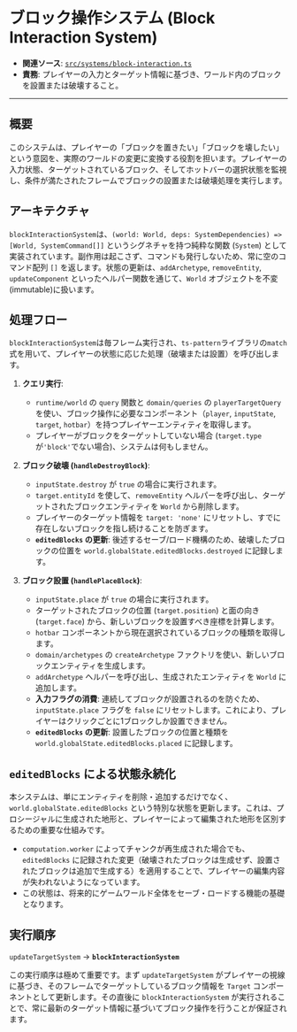 # ブロック操作システム (Block Interaction System)

- **関連ソース**: [`src/systems/block-interaction.ts`](../../src/systems/block-interaction.ts)
- **責務**: プレイヤーの入力とターゲット情報に基づき、ワールド内のブロックを設置または破壊すること。

---

## 概要

このシステムは、プレイヤーの「ブロックを置きたい」「ブロックを壊したい」という意図を、実際のワールドの変更に変換する役割を担います。プレイヤーの入力状態、ターゲットされているブロック、そしてホットバーの選択状態を監視し、条件が満たされたフレームでブロックの設置または破壊処理を実行します。

## アーキテクチャ

`blockInteractionSystem`は、`(world: World, deps: SystemDependencies) => [World, SystemCommand[]]` というシグネチャを持つ純粋な関数 (`System`) として実装されています。副作用は起こさず、コマンドも発行しないため、常に空のコマンド配列 `[]` を返します。状態の更新は、`addArchetype`, `removeEntity`, `updateComponent` といったヘルパー関数を通じて、`World` オブジェクトを不変(immutable)に扱います。

## 処理フロー

`blockInteractionSystem`は毎フレーム実行され、`ts-pattern`ライブラリの`match`式を用いて、プレイヤーの状態に応じた処理（破壊または設置）を呼び出します。

1.  **クエリ実行**:
    - `runtime/world` の `query` 関数と `domain/queries` の `playerTargetQuery` を使い、ブロック操作に必要なコンポーネント（`player`, `inputState`, `target`, `hotbar`）を持つプレイヤーエンティティを取得します。
    - プレイヤーがブロックをターゲットしていない場合 (`target.type`が`'block'`でない場合)、システムは何もしません。

2.  **ブロック破壊 (`handleDestroyBlock`)**:
    - `inputState.destroy` が `true` の場合に実行されます。
    - `target.entityId` を使して、`removeEntity` ヘルパーを呼び出し、ターゲットされたブロックエンティティを `World` から削除します。
    - プレイヤーのターゲット情報を `target: 'none'` にリセットし、すでに存在しないブロックを指し続けることを防ぎます。
    - **`editedBlocks` の更新**: 後述するセーブ/ロード機構のため、破壊したブロックの位置を `world.globalState.editedBlocks.destroyed` に記録します。

3.  **ブロック設置 (`handlePlaceBlock`)**:
    - `inputState.place` が `true` の場合に実行されます。
    - ターゲットされたブロックの位置 (`target.position`) と面の向き (`target.face`) から、新しいブロックを設置すべき座標を計算します。
    - `hotbar` コンポーネントから現在選択されているブロックの種類を取得します。
    - `domain/archetypes` の `createArchetype` ファクトリを使い、新しいブロックエンティティを生成します。
    - `addArchetype` ヘルパーを呼び出し、生成されたエンティティを `World` に追加します。
    - **入力フラグの消費**: 連続してブロックが設置されるのを防ぐため、`inputState.place` フラグを `false` にリセットします。これにより、プレイヤーはクリックごとに1ブロックしか設置できません。
    - **`editedBlocks` の更新**: 設置したブロックの位置と種類を `world.globalState.editedBlocks.placed` に記録します。

## `editedBlocks` による状態永続化

本システムは、単にエンティティを削除・追加するだけでなく、`world.globalState.editedBlocks` という特別な状態を更新します。これは、プロシージャルに生成された地形と、プレイヤーによって編集された地形を区別するための重要な仕組みです。

- `computation.worker` によってチャンクが再生成された場合でも、`editedBlocks` に記録された変更（破壊されたブロックは生成せず、設置されたブロックは追加で生成する）を適用することで、プレイヤーの編集内容が失われないようになっています。
- この状態は、将来的にゲームワールド全体をセーブ・ロードする機能の基礎となります。

## 実行順序

`updateTargetSystem` -> **`blockInteractionSystem`**

この実行順序は極めて重要です。まず `updateTargetSystem` がプレイヤーの視線に基づき、そのフレームでターゲットしているブロック情報を `Target` コンポーネントとして更新します。その直後に `blockInteractionSystem` が実行されることで、常に最新のターゲット情報に基づいてブロック操作を行うことが保証されます。
